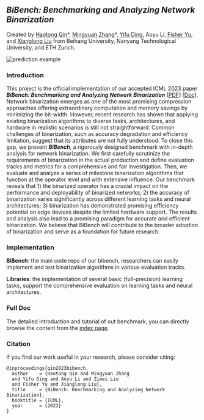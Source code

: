 ## *BiBench: Benchmarking and Analyzing Network Binarization*

Created by [Haotong Qin](https://htqin.github.io/)\*, [Mingyuan Zhang](https://scholar.google.com/citations?user=2QLD4fAAAAAJ&hl=en)\*, [Yifu Ding](https://yifu-ding.github.io/), Aoyu Li, [Fisher Yu](https://www.yf.io/), and [Xianglong Liu](https://xlliu-beihang.github.io/) from Beihang University, Nanyang Technological University, and ETH Zurich.

![prediction example](https://htqin.github.io/Projects/BiBench/overview.png)

### Introduction

This project is the official implementation of our accepted ICML 2023 paper ***BiBench: Benchmarking and Analyzing Network Binarization*** [[PDF](https://arxiv.org/pdf/2301.11233.pdf)] [[Doc](https://htqin.github.io/Projects/BiBench/)]. Network binarization emerges as one of the most promising compression approaches offering extraordinary computation and memory savings by minimizing the bit-width. However, recent research has shown that applying existing binarization algorithms to diverse tasks, architectures, and hardware in realistic scenarios is still not straightforward. Common challenges of binarization, such as accuracy degradation and efficiency limitation, suggest that its attributes are not fully understood. To close this gap, we present ***BiBench***, a rigorously designed benchmark with in-depth analysis for network binarization. We first carefully scrutinize the requirements of binarization in the actual production and define evaluation tracks and metrics for a comprehensive and fair investigation. Then, we evaluate and analyze a series of milestone binarization algorithms that function at the operator level and with extensive influence. Our benchmark reveals that 1) the binarized operator has a crucial impact on the performance and deployability of binarized networks; 2) the accuracy of binarization varies significantly across different learning tasks and neural architectures; 3) binarization has demonstrated promising efficiency potential on edge devices despite the limited hardware support. The results and analysis also lead to a promising paradigm for accurate and efficient binarization. We believe that BiBench will contribute to the broader adoption of binarization and serve as a foundation for future research.

### Implementation

**BiBench**: the main code repo of our bibench, researchers can easily implement and test binarization algorithms in various evaluation tracks.

**Libraries**: the implementation of several basic (full-precision) learning tasks, support the comprehensive evaluation on learning tasks and neural architectures.

### Full Doc

The detailed introduction and tutorial of out benchmark, you can directly browse the content from the [index page](https://htqin.github.io/Projects/BiBench/).

### Citation

If you find our work useful in your research, please consider citing:

```
@inproceedings{qin2023bibench,
  author    = {Haotong Qin and Mingyuan Zhang 
  and Yifu Ding and Aoyu Li and Ziwei Liu 
  and Fisher Yu and Xianglong Liu},
  title     = {BiBench: Benchmarking and Analyzing Network Binarization},
  booktitle = {ICML},
  year      = {2023}
}
```
